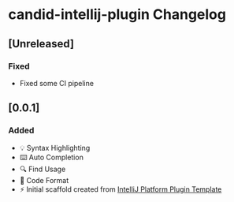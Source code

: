 <!-- Keep a Changelog guide -> https://keepachangelog.com -->

# candid-intellij-plugin Changelog

## [Unreleased]
### Fixed
 - Fixed some CI pipeline

## [0.0.1] 
### Added
 - 💡 Syntax Highlighting
 - ⌨️ Auto Completion
 - 🔍 Find Usage
 - 💄 Code Format
 - ⚡ Initial scaffold created from [IntelliJ Platform Plugin Template](https://github.com/JetBrains/intellij-platform-plugin-template)